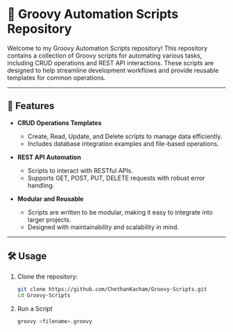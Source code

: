 # 📂 Groovy Automation Scripts Repository

Welcome to my Groovy Automation Scripts repository! This repository contains a collection of Groovy scripts for automating various tasks, including CRUD operations and REST API interactions. These scripts are designed to help streamline development workflows and provide reusable templates for common operations.

---

## 🚀 Features

- **CRUD Operations Templates**  
  - Create, Read, Update, and Delete scripts to manage data efficiently.
  - Includes database integration examples and file-based operations.

- **REST API Automation**  
  - Scripts to interact with RESTful APIs.
  - Supports GET, POST, PUT, DELETE requests with robust error handling.

- **Modular and Reusable**  
  - Scripts are written to be modular, making it easy to integrate into larger projects.
  - Designed with maintainability and scalability in mind.

---

## 🛠️ Usage

1. Clone the repository:
   ```bash
   git clone https://github.com/ChethanKacham/Groovy-Scripts.git
   cd Groovy-Scripts

2. Run a Script
   ```bash
   groovy <filename>.groovy
